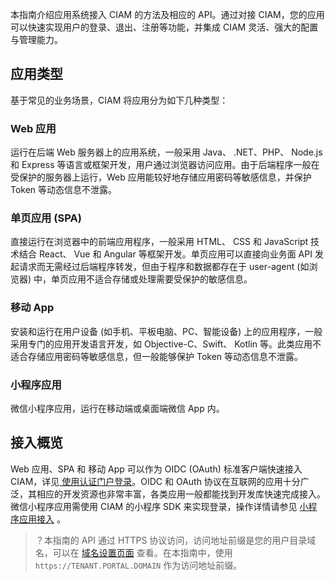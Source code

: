 本指南介绍应用系统接入 CIAM 的方法及相应的 API。通过对接 CIAM，您的应用可以快速实现用户的登录、退出、注册等功能，并集成 CIAM 灵活、强大的配置与管理能力。


## 应用类型
基于常见的业务场景，CIAM 将应用分为如下几种类型：

### **Web 应用**
运行在后端 Web 服务器上的应用系统，一般采用 Java、 .NET、PHP、 Node.js 和 Express 等语言或框架开发，用户通过浏览器访问应用。由于后端程序一般在受保护的服务器上运行，Web 应用能较好地存储应用密码等敏感信息，并保护 Token 等动态信息不泄露。

### **单页应用 (SPA)**
直接运行在浏览器中的前端应用程序，一般采用 HTML、 CSS 和 JavaScript 技术结合 React、 Vue 和 Angular 等框架开发。单页应用可以直接向业务面 API 发起请求而无需经过后端程序转发，但由于程序和数据都存在于 user-agent (如浏览器) 中，单页应用不适合存储或处理需要受保护的敏感信息。

### **移动 App**
安装和运行在用户设备 (如手机、平板电脑、PC、智能设备) 上的应用程序，一般采用专门的应用开发语言开发，如 Objective-C、Swift、 Kotlin 等。此类应用不适合存储应用密码等敏感信息，但一般能够保护 Token 等动态信息不泄露。

###  **小程序应用**
微信小程序应用，运行在移动端或桌面端微信 App 内。



## 接入概览
Web 应用、SPA 和 移动 App 可以作为 OIDC (OAuth) 标准客户端快速接入 CIAM，详见[ 使用认证门户登录](https://cloud.tencent.com/document/product/1441/64348)。OIDC 和 OAuth 协议在互联网的应用十分广泛，其相应的开发资源也非常丰富，各类应用一般都能找到开发库快速完成接入。微信小程序应用需使用 CIAM 的小程序 SDK 来实现登录，操作详情请参见 [小程序应用接入](https://cloud.tencent.com/document/product/1441/60710) 。

>？本指南的 API 通过 HTTPS 协议访问，访问地址前缀是您的用户目录域名，可以在 [域名设置页面](https://console.cloud.tencent.com/ciam/custom-domain-name) 查看。在本指南中，使用 `https://TENANT.PORTAL.DOMAIN` 作为访问地址前缀。

